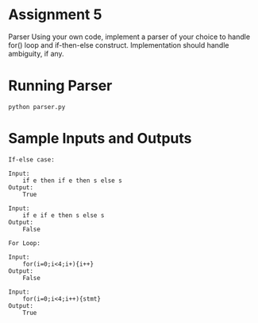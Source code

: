 # Assignment 5
Parser
Using your own code, implement a parser of your choice to handle for() loop and if-then-else construct. Implementation should handle ambiguity, if any.

# Running Parser
``` python parser.py ```

# Sample Inputs and Outputs
```
If-else case:

Input:
	if e then if e then s else s
Output:
	True

Input:
	if e if e then s else s
Output:
	False

For Loop:

Input:
	for(i=0;i<4;i+){i++}
Output:
	False

Input:
	for(i=0;i<4;i++){stmt}
Output:
	True

```